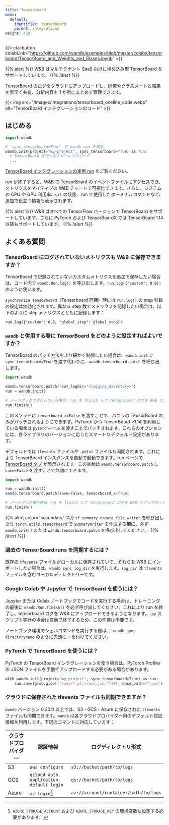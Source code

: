 ```yaml
---
title: TensorBoard
menu:
  default:
    identifier: tensorboard
    parent: integrations
weight: 430
---
```


{{< cta-button colabLink="https://github.com/wandb/examples/blob/master/colabs/tensorboard/TensorBoard_and_Weights_and_Biases.ipynb" >}}

{{% alert %}}
W&B はマルチテナント SaaS 向けに埋め込み型 TensorBoard をサポートしています。
{{% /alert %}}

TensorBoard のログをクラウドにアップロードし、同僚やクラスメートと結果を素早く共有、分析内容を 1 か所にまとめて管理できます。

{{< img src="/images/integrations/tensorboard_oneline_code.webp" alt="TensorBoard インテグレーションのコード" >}}

## はじめる

```python
import wandb

# `sync_tensorboard=True` で wandb run を開始
wandb.init(project="my-project", sync_tensorboard=True) as run:
  # TensorBoard を使ったトレーニングコード
  ...

```

[TensorBoard インテグレーションの実例 run](https://wandb.ai/rymc/simple-tensorboard-example/runs/oab614zf/tensorboard) をご覧ください。

run が終了すると、W&B で TensorBoard のイベントファイルにアクセスでき、メトリクスをネイティブの W&B チャートで可視化できます。さらに、システムの CPU や GPU 利用率、`git` の状態、run で使用したターミナルコマンドなど、追加で役立つ情報も表示されます。

{{% alert %}}
W&B はすべての TensorFlow バージョンで TensorBoard をサポートしています。さらに PyTorch および TensorBoardX では TensorBoard 1.14 以降もサポートしています。
{{% /alert %}}

## よくある質問

### TensorBoard にログされていないメトリクスも W&B に保存できますか？

TensorBoard で記録されていないカスタムメトリクスを追加で保存したい場合は、コード内で `wandb.Run.log()` を呼び出します。`run.log({"custom": 0.8})` のように使います。

`synchronize Tensorboard`（Tensorboard 同期）時には `run.log()` の step 引数の設定は無効化されます。異なる step 数でメトリクスを記録したい場合は、以下のように step メトリクスとともに記録します：

`run.log({"custom": 0.8, "global_step": global_step})`

### `wandb` と併用する際に TensorBoard をどのように設定すればよいですか？

TensorBoard のパッチ方法をより細かく制御したい場合は、`wandb.init` に `sync_tensorboard=True` を渡す代わりに、`wandb.tensorboard.patch` を呼び出します。

```python
import wandb

wandb.tensorboard.patch(root_logdir="<logging_directory>")
run = wandb.init()

# ノートブックで実行している場合、run を finish して tensorboard ログを W&B にアップロード
run.finish()
```

このメソッドに `tensorboard_x=False` を渡すことで、バニラの TensorBoard のみがパッチされるようにできます。PyTorch かつ TensorBoard >1.14 を利用している場合は `pytorch=True` を渡すことでパッチされます。これらのオプションには、各ライブラリのバージョンに応じたスマートなデフォルト設定があります。

デフォルトでは `tfevents` ファイルや `.pbtxt` ファイルも同期されます。これにより TensorBoard インスタンスを自動で起動できます。run ページで [TensorBoard タブ](https://www.wandb.com/articles/hosted-tensorboard) が表示されます。この挙動は `wandb.tensorboard.patch` に `save=False` を渡すことで無効にできます。

```python
import wandb

run = wandb.init()
wandb.tensorboard.patch(save=False, tensorboard_x=True)

# ノートブック実行時は run を finish して tensorboard ログを W&B にアップロード
run.finish()
```

{{% alert color="secondary" %}}
`tf.summary.create_file_writer` を呼び出したり `torch.utils.tensorboard` で `SummaryWriter` を作成する**前に**、必ず `wandb.init()` または `wandb.tensorboard.patch` を呼び出してください。
{{% /alert %}}

### 過去の TensorBoard runs を同期するには？

既存の `tfevents` ファイルがローカルに保存されていて、それらを W&B にインポートしたい場合は、`wandb sync log_dir` を実行します。`log_dir` は `tfevents` ファイルを含むローカルディレクトリーです。

### Google Colab や Jupyter で TensorBoard を使うには？

Jupyter または Colab ノートブックでコードを実行する場合は、トレーニングの最後に `wandb.Run.finish()` を必ず呼び出してください。これにより run を終了し、tensorboard ログを W&B にアップロードできるようになります。`.py` スクリプト実行の場合は自動で終了するため、この作業は不要です。

ノートブック環境でシェルコマンドを実行する際は、`!wandb sync directoryname` のように先頭に `!` を付けてください。

### PyTorch で TensorBoard を使うには？

PyTorch の TensorBoard インテグレーションを使う場合は、PyTorch Profiler の JSON ファイルを手動でアップロードする必要がある場合があります。

```python
with wandb.init(project="my-project", sync_tensorboard=True) as run:
    run.save(glob.glob(f"runs/*.pt.trace.json")[0], base_path=f"runs")
```

### クラウドに保存された tfevents ファイルも同期できますか？

`wandb` バージョン 0.20.0 以上では、S3・GCS・Azure に保存された `tfevents` ファイルも同期できます。`wandb` は各クラウドプロバイダー用のデフォルト認証情報を利用します。下記のコマンドに対応しています：

| クラウドプロバイダー | 認証情報                                   | ログディレクトリ形式                     |
| -------------------- | ---------------------------------------- | --------------------------------------- |
| S3                   | `aws configure`                         | `s3://bucket/path/to/logs`             |
| GCS                  | `gcloud auth application-default login` | `gs://bucket/path/to/logs`             |
| Azure                | `az login`[^1]                          | `az://account/container/path/to/logs`   |

[^1]: `AZURE_STORAGE_ACCOUNT` および `AZURE_STORAGE_KEY` の環境変数も設定する必要があります。
